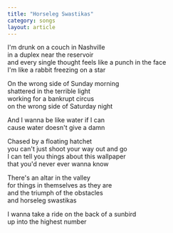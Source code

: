 ```yaml
---
title: "Horseleg Swastikas"
category: songs
layout: article
---
```


I'm drunk on a couch in Nashville  
in a duplex near the reservoir  
and every single thought feels like a punch in the face  
I'm like a rabbit freezing on a star

On the wrong side of Sunday morning  
shattered in the terrible light  
working for a bankrupt circus  
on the wrong side of Saturday night

And I wanna be like water if I can  
cause water doesn't give a damn

Chased by a floating hatchet  
you can't just shoot your way out and go  
I can tell you things about this wallpaper  
that you'd never ever wanna know

There's an altar in the valley  
for things in themselves as they are  
and the triumph of the obstacles  
and horseleg swastikas

I wanna take a ride on the back of a sunbird  
up into the highest number
